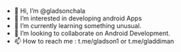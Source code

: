 - 👋 Hi, I’m @gladsonchala
- 👀 I’m interested in developing android Apps
- 🌱 I’m currently learning something unusual.
- 💞️ I’m looking to collaborate on Android Development.
- 📫 How to reach me : t.me/gladson1 or t.me/gladdiman

<!---
gladsonchala/gladsonchala is a ✨ special ✨ repository because its `README.md` (this file) appears on your GitHub profile.
You can click the Preview link to take a look at your changes.
--->
